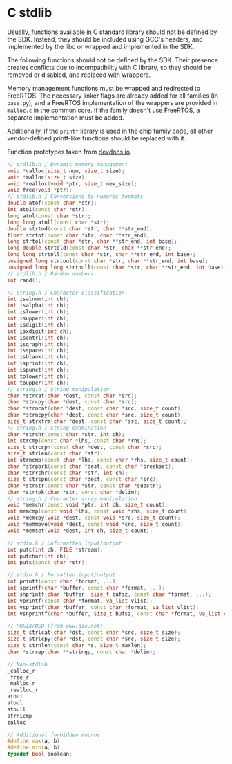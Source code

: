 # C stdlib

Usually, functions available in C standard library should not be defined by the SDK. Instead, they should be included using GCC's headers, and implemented by the libc or wrapped and implemented in the SDK.

The following functions should not be defined by the SDK. Their presence creates conflicts due to incompatibility with C library, so they should be removed or disabled, and replaced with wrappers.

Memory management functions must be wrapped and redirected to FreeRTOS. The necessary linker flags are already added for all families (in `base.py`), and a FreeRTOS implementation of the wrappers are provided in `malloc.c` in the common core. If the family doesn't use FreeRTOS, a separate implementation must be added.

Additionally, if the `printf` library is used in the chip family code, all other vendor-defined printf-like functions should be replaced with it.

Function prototypes taken from [devdocs.io](https://devdocs.io/c/).

```cpp
// stdlib.h / Dynamic memory management
void *calloc(size_t num, size_t size);
void *malloc(size_t size);
void *realloc(void *ptr, size_t new_size);
void free(void *ptr);
// stdlib.h / Conversions to numeric formats
double atof(const char *str);
int atoi(const char *str);
long atol(const char *str);
long long atoll(const char *str);
double strtod(const char *str, char **str_end);
float strtof(const char *str, char **str_end);
long strtol(const char *str, char **str_end, int base);
long double strtold(const char *str, char **str_end);
long long strtoll(const char *str, char **str_end, int base);
unsigned long strtoul(const char *str, char **str_end, int base);
unsigned long long strtoull(const char *str, char **str_end, int base);
// stdlib.h / Random numbers
int rand();

// string.h / Character classification
int isalnum(int ch);
int isalpha(int ch);
int islower(int ch);
int isupper(int ch);
int isdigit(int ch);
int isxdigit(int ch);
int iscntrl(int ch);
int isgraph(int ch);
int isspace(int ch);
int isblank(int ch);
int isprint(int ch);
int ispunct(int ch);
int tolower(int ch);
int toupper(int ch);
// string.h / String manipulation
char *strcat(char *dest, const char *src);
char *strcpy(char *dest, const char *src);
char *strncat(char *dest, const char *src, size_t count);
char *strncpy(char *dest, const char *src, size_t count);
size_t strxfrm(char *dest, const char *src, size_t count);
// string.h / String examination
char *strchr(const char *str, int ch);
int strcmp(const char *lhs, const char *rhs);
size_t strcspn(const char *dest, const char *src);
size_t strlen(const char *str);
int strncmp(const char *lhs, const char *rhs, size_t count);
char *strpbrk(const char *dest, const char *breakset);
char *strrchr(const char *str, int ch);
size_t strspn(const char *dest, const char *src);
char *strstr(const char *str, const char *substr);
char *strtok(char *str, const char *delim);
// string.h / Character array manipulation
void *memchr(const void *ptr, int ch, size_t count);
int memcmp(const void *lhs, const void *rhs, size_t count);
void *memcpy(void *dest, const void *src, size_t count);
void *memmove(void *dest, const void *src, size_t count);
void *memset(void *dest, int ch, size_t count);

// stdio.h / Unformatted input/output
int putc(int ch, FILE *stream);
int putchar(int ch);
int puts(const char *str);

// stdio.h / Formatted input/output
int printf(const char *format, ...);
int sprintf(char *buffer, const char *format, ...);
int snprintf(char *buffer, size_t bufsz, const char *format, ...);
int vprintf(const char *format, va_list vlist);
int vsprintf(char *buffer, const char *format, va_list vlist);
int vsnprintf(char *buffer, size_t bufsz, const char *format, va_list vlist);

// POSIX/BSD (from www.die.net)
size_t strlcat(char *dst, const char *src, size_t size);
size_t strlcpy(char *dst, const char *src, size_t size);
size_t strnlen(const char *s, size_t maxlen);
char *strsep(char **stringp, const char *delim);

// Non-stdlib
_calloc_r
_free_r
_malloc_r
_realloc_r
atoui
atoul
atoull
strnicmp
zalloc

// Additional forbidden macros
#define max(a, b)
#define min(a, b)
typedef bool boolean;
```
